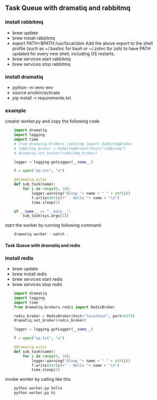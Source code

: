 ## Task Queue with dramatiq and rabbitmq
### install rabbitmq
* brew update
* brew install rabbitmq
* export PATH=$PATH:/usr/local/sbin 
    Add the above export to the shell profile (such as ~/.bashrc for bash or ~/.zshrc for zsh) to have PATH updated for every new shell, including OS restarts.
* brew services start rabbitmq
* brew services stop rabbitmq

### install dramatiq
* python -m venv env
* source env/bin/activate
* pip install -r requirements.txt

### example 
creator worker.py and copy the following code

```py
    import dramatiq
    import logging
    import time
    # from dramatiq.brokers.rabbitmq import RabbitmqBroker
    # rabbitmq_broker = RabbitmqBroker(host="rabbitmq")
    # dramatiq.set_broker(rabbitmq_broker)

    logger = logging.getLogger(__name__)

    f = open("op.txt", "a")

    @dramatiq.actor
    def sub_task(name):
        for i in range(0, 10):
            logger.warning("@loop "+ name + " " + str(i))
            f.write(str(i)+" - Hello "+ name + "\n")
            time.sleep(2)

    if __name__ == "__main__":
        sub_task(sys.argv[1])
```
start the worker by running following command

```py
    dramatiq worker --watch .
```


#### Task Queue with dramatiq and redis
### install redis
* brew update
* brew install redis
* brew services start redis
* brew services stop redis

```py
    import dramatiq
    import logging
    import time
    from dramatiq.brokers.redis import RedisBroker

    redis_broker = RedisBroker(host="localhost", port=6379)
    dramatiq.set_broker(redis_broker)

    logger = logging.getLogger(__name__)

    f = open("op.txt", "a")

    @dramatiq.actor
    def sub_task(name):
        for i in range(0, 10):
            logger.warning("@loop "+ name + " " + str(i))
            f.write(str(i)+" - Hello "+ name + "\n")
            time.sleep(2)

```

invoke worker by calling like this

```cmd
    python worker.py hello
    python worker.py hi
```
